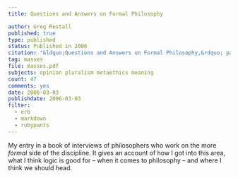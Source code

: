 ```yaml
---
title: Questions and Answers on Formal Philosophy

author: Greg Restall
published: true
type: published
status: Published in 2006
citation: "&ldquo;Questions and Answers on Formal Philosophy,&rdquo; pages 97&ndash;104 in <em>Masses of Formal Philosophy</em>, edited by Vincent F. Hendricks and John Symonds, Automatic Press, 2006"
tag: masses
file: masses.pdf
subjects: opinion pluralism metaethics meaning
count: 47
comments: yes
date: 2006-03-03
publishdate: 2006-03-03
filter:
  - erb
  - markdown
  - rubypants
---
```

My entry in a book of interviews of philosophers who work on the more <em>formal</em> side of the discipline.  It gives an account of how I got into this area, what I think logic is good for &ndash; when it comes to philosophy &ndash; and where I think we should head.